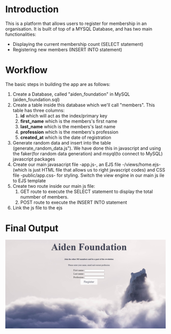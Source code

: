 # Introduction

This is a platform that allows users to register for membership in an organisation.
It is built of top of a MYSQL Database, and has two main functionalities:
* Displaying the current membership count (SELECT statement)
*  Registering new members (INSERT INTO statement)
  
  # Workflow
  The basic steps in building the app are as follows:
  1. Create a Database, called "aiden_foundation" in MySQL (aiden_foundation.sql)
  2. Create a table inside this database which we'll call "members". This table has three columns:
     1. **id** which will act as the index/primary key
     2. **first_name** which is the members's first name
     3. **last_name** which is the members's last name
     4. **profession** which is the members's profession
     5. **created_at** which is the date of registration
  3. Generate random data and insert into the table (generate_random_data.js"). We have done this in javascript and using the faker(for random data generation) and msyql(to connect to MySQL) javascript packages
  4. Create our main javasacript file -app.js-, an EJS file -/views/home.ejs- (which is just HTML file that allows us to right javascript codes) and CSS file -public/app.css- for styling. Switch the view engine in our main js ile to EJS template
  5. Create two route inside our main js file:
     1. GET route to execute the SELECT statement to display the total nummber of members.
     2. POST route to execute the INSERT INTO statement
  6. Link the js file to the ejs

# Final Output
<!-- ![alt text]("ui.png") -->
<p align="center">
  <img src="ui.png" width="750" title="alt text">
</p>

